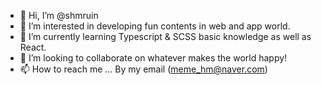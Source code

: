 - 👋 Hi, I’m @shmruin
- 👀 I’m interested in developing fun contents in web and app world.
- 🌱 I’m currently learning Typescript & SCSS basic knowledge as well as React.
- 💞️ I’m looking to collaborate on whatever makes the world happy!
- 📫 How to reach me ... By my email (meme_hm@naver.com)

<!---
shmruin/shmruin is a ✨ special ✨ repository because its `README.md` (this file) appears on your GitHub profile.
You can click the Preview link to take a look at your changes.
--->
